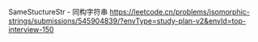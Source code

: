 SameStuctureStr - 同构字符串
https://leetcode.cn/problems/isomorphic-strings/submissions/545904839/?envType=study-plan-v2&envId=top-interview-150